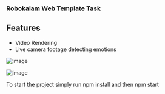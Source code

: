 ### Robokalam Web Template Task

## Features

- Video Rendering 
- Live camera footage detecting emotions

![image](https://user-images.githubusercontent.com/56101022/212739417-e7191e66-992c-4b4b-96bf-66ebfb574c3c.png)


![image](https://user-images.githubusercontent.com/56101022/212739639-84a1b526-9ff8-4316-9da3-8dd417bb7c2b.png)


To start the project simply run npm install and then npm start
